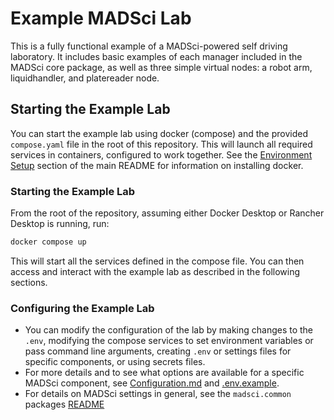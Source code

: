 # Example MADSci Lab

This is a fully functional example of a MADSci-powered self driving laboratory. It includes basic examples of each manager included in the MADSci core package, as well as three simple virtual nodes: a robot arm, liquidhandler, and platereader node.

## Starting the Example Lab

You can start the example lab using docker (compose) and the provided `compose.yaml` file in the root of this repository. This will launch all required services in containers, configured to work together. See the [Environment Setup](../README.md#environment-setup) section of the main README for information on installing docker.

### Starting the Example Lab

From the root of the repository, assuming either Docker Desktop or Rancher Desktop is running, run:

```sh
docker compose up
```


This will start all the services defined in the compose file. You can then access and interact with the example lab as described in the following sections.

### Configuring the Example Lab

- You can modify the configuration of the lab by making changes to the `.env`, modifying the compose services to set environment variables or pass command line arguments, creating `.env` or settings files for specific components, or using secrets files.
- For more details and to see what options are available for a specific MADSci component, see [Configuration.md](../Configuration.md) and [.env.example](../.env.example).
- For details on MADSci settings in general, see the `madsci.common` packages [README](../src/madsci_common/README.md#settings)

